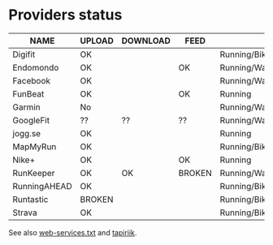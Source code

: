# Providers status

| NAME         | UPLOAD | DOWNLOAD | FEED   | SPORTS                                    |
| -------------|--------|----------|--------|-------------------------------------------|
| Digifit      | OK     |          |        | Running/Biking/Other                      |
| Endomondo    | OK     |          | OK     | Running/Walking/Biking/Orienteering/Other |
| Facebook     | OK     |          |        | Running/Walking/Biking/Orienteering       |
| FunBeat      | OK     |          | OK     | Running                                   |
| Garmin       | No     |          |        | Running/Walking/Biking/Other              |
| GoogleFit    | ??     | ??       | ??     | Running/Walking/Biking/Orienteering/Other |
| jogg.se      | OK     |          |        | Running                                   |
| MapMyRun     | OK     |          |        | Running/Biking                            |
| Nike+        | OK     |          | OK     | Running                                   |
| RunKeeper    | OK     | OK       | BROKEN | Running/Walking/Biking/Other              |
| RunningAHEAD | OK     |          |        | Running/Biking/Other                      |
| Runtastic    | BROKEN |          |        | Running/Biking/Other                      |
| Strava       | OK     |          |        | Running/Biking/Other                      |

See also [web-services.txt](Documentation/web-services.txt) and [tapiriik](https://github.com/cpfair/tapiriik).
